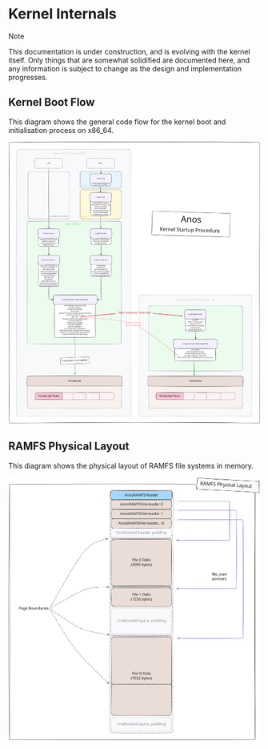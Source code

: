 # Kernel Internals

> [!NOTE]
> This documentation is under construction, and is evolving with the kernel
> itself. Only things that are somewhat solidified are documented here, 
> and any information is subject to change as the design and implementation
> progresses.

## Kernel Boot Flow

This diagram shows the general code flow for the kernel boot and initialisation
process on x86_64. 

<img alt="Kernel Boot Init flow diagram" src="../images/diagrams/Kernel%20Startup%202025-04-05.svg">

## RAMFS Physical Layout

This diagram shows the physical layout of RAMFS file systems in memory.

<img alt="RAMFS Physical Memory Layout" src="../images/diagrams/RAMFS%20Physical%20Layout.svg">

